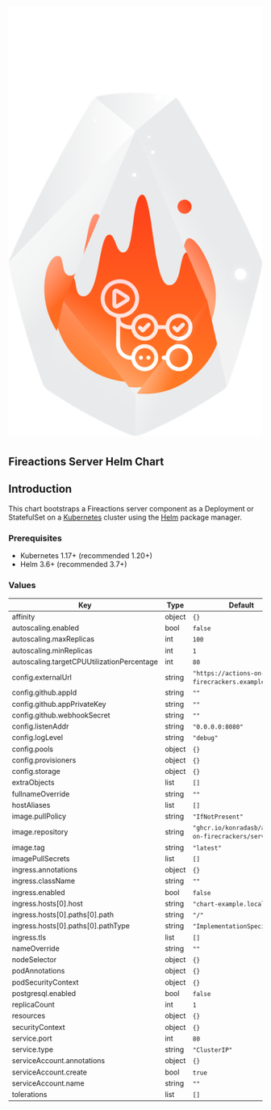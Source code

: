 # ![Fireactions Server](./chart-icon.png "Fireactions")

## Fireactions Server Helm Chart

## Introduction

This chart bootstraps a Fireactions server component as a Deployment or StatefulSet on a [Kubernetes](http://kubernetes.io) cluster using the [Helm](https://helm.sh) package manager.

### Prerequisites

- Kubernetes 1.17+ (recommended 1.20+)
- Helm 3.6+ (recommended 3.7+)

### Values

| Key | Type | Default | Description |
|-----|------|---------|-------------|
| affinity | object | `{}` |  |
| autoscaling.enabled | bool | `false` |  |
| autoscaling.maxReplicas | int | `100` |  |
| autoscaling.minReplicas | int | `1` |  |
| autoscaling.targetCPUUtilizationPercentage | int | `80` |  |
| config.externalUrl | string | `"https://actions-on-firecrackers.example.com"` |  |
| config.github.appId | string | `""` |  |
| config.github.appPrivateKey | string | `""` |  |
| config.github.webhookSecret | string | `""` |  |
| config.listenAddr | string | `"0.0.0.0:8080"` |  |
| config.logLevel | string | `"debug"` |  |
| config.pools | object | `{}` |  |
| config.provisioners | object | `{}` |  |
| config.storage | object | `{}` |  |
| extraObjects | list | `[]` |  |
| fullnameOverride | string | `""` |  |
| hostAliases | list | `[]` |  |
| image.pullPolicy | string | `"IfNotPresent"` |  |
| image.repository | string | `"ghcr.io/konradasb/actions-on-firecrackers/server"` |  |
| image.tag | string | `"latest"` |  |
| imagePullSecrets | list | `[]` |  |
| ingress.annotations | object | `{}` |  |
| ingress.className | string | `""` |  |
| ingress.enabled | bool | `false` |  |
| ingress.hosts[0].host | string | `"chart-example.local"` |  |
| ingress.hosts[0].paths[0].path | string | `"/"` |  |
| ingress.hosts[0].paths[0].pathType | string | `"ImplementationSpecific"` |  |
| ingress.tls | list | `[]` |  |
| nameOverride | string | `""` |  |
| nodeSelector | object | `{}` |  |
| podAnnotations | object | `{}` |  |
| podSecurityContext | object | `{}` |  |
| postgresql.enabled | bool | `false` |  |
| replicaCount | int | `1` |  |
| resources | object | `{}` |  |
| securityContext | object | `{}` |  |
| service.port | int | `80` |  |
| service.type | string | `"ClusterIP"` |  |
| serviceAccount.annotations | object | `{}` |  |
| serviceAccount.create | bool | `true` |  |
| serviceAccount.name | string | `""` |  |
| tolerations | list | `[]` |  |
